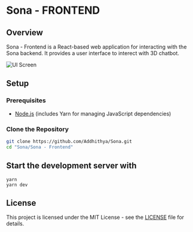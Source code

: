 # Sona - FRONTEND

## Overview

Sona - Frontend is a React-based web application for interacting with the Sona backend. It provides a user interface to interect with 3D chatbot.

![UI Screen](https://github.com/Addhithya/Sona/blob/main/Sona%20-%20FRONTEND/public/Screenshot%202024-08-10%20at%2022.29.15.png) 
## Setup

### Prerequisites

- [Node.js](https://nodejs.org/) (includes Yarn for managing JavaScript dependencies)

### Clone the Repository

```bash
git clone https://github.com/Addhithya/Sona.git
cd "Sona/Sona - Frontend"
```

## Start the development server with

```
yarn
yarn dev
```

## License

This project is licensed under the MIT License - see the [LICENSE](LICENSE) file for details.
